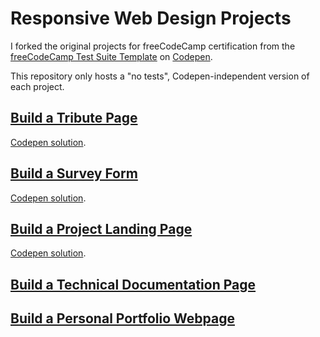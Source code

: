 # Responsive Web Design Projects

I forked the original projects for freeCodeCamp certification from the [freeCodeCamp Test Suite Template](https://codepen.io/freeCodeCamp/pen/MJjpwO) on [Codepen](https://codepen.io).

This repository only hosts a "no tests", Codepen-independent version of each project.

## [Build a Tribute Page](https://www.freecodecamp.org/learn/responsive-web-design/responsive-web-design-projects/build-a-tribute-page)

[Codepen solution](https://codepen.io/bgbraithwaite/pen/BOyKZN).

## [Build a Survey Form](https://www.freecodecamp.org/learn/responsive-web-design/responsive-web-design-projects/build-a-survey-form)

[Codepen solution](https://codepen.io/bgbraithwaite/pen/vzPrRY).

## [Build a Project Landing Page](https://www.freecodecamp.org/learn/responsive-web-design/responsive-web-design-projects/build-a-product-landing-page)

[Codepen solution](https://codepen.io/bgbraithwaite/pen/pQrzNx).

## [Build a Technical Documentation Page](https://www.freecodecamp.org/learn/responsive-web-design/responsive-web-design-projects/build-a-technical-documentation-page)

## [Build a Personal Portfolio Webpage](https://www.freecodecamp.org/learn/responsive-web-design/responsive-web-design-projects/build-a-personal-portfolio-webpage)
